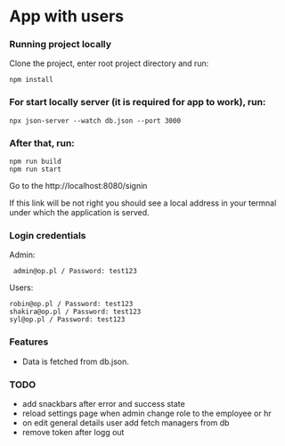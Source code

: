 # App with users

### Running project locally

Clone the project, enter root project directory and run:
```
npm install
```

### For start locally server (it is required for app to work), run:
```
npx json-server --watch db.json --port 3000
```

### After that, run:
```
npm run build
npm run start
```
Go to the http://localhost:8080/signin

If this link will be not right you should see a local address in your termnal under which the application is served.

### Login credentials

Admin:
```
 admin@op.pl / Password: test123
```

Users:
```
robin@op.pl / Password: test123
shakira@op.pl / Password: test123
syl@op.pl / Password: test123
```

### Features
* Data is fetched from db.json.



### TODO
* add snackbars after error and success state
* reload settings page when admin change role to the employee or hr
* on edit general details user add fetch managers from db
* remove token after logg out
